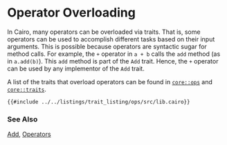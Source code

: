 # Operator Overloading

In Cairo, many operators can be overloaded via traits. That is, some operators can be used to accomplish different tasks based on their input arguments. This is possible because operators are syntactic sugar for method calls. For example, the `+` operator in `a + b` calls the `add` method (as in `a.add(b)`). This `add` method is part of the `Add` trait. Hence, the `+` operator can be used by any implementor of the `Add` trait.

A list of the traits that overload operators can be found in [`core::ops`][ops] and [`core::traits`][core-traits].

```cairo,editable
{{#include ../../listings/trait_listing/ops/src/lib.cairo}}
```

### See Also

[Add][add], [Operators][ops]

[core-traits]: https://docs.swmansion.com/scarb/corelib/core-traits.html
[add]: https://docs.swmansion.com/scarb/corelib/core-traits-Add.html
[ops]: https://docs.swmansion.com/scarb/corelib/core-ops.html
